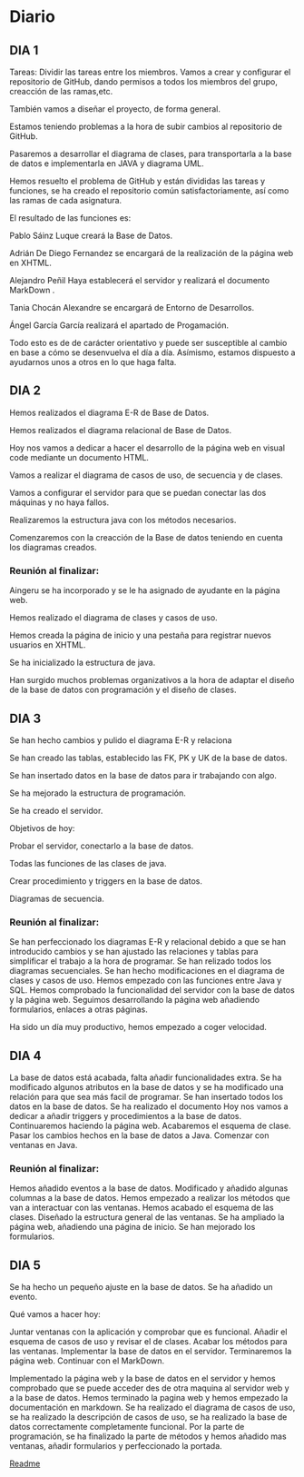 # Diario

## DIA 1

Tareas: Dividir las tareas entre los miembros. Vamos a crear y configurar el repositorio de GitHub, dando permisos a todos los miembros del grupo, creacción de las ramas,etc.

También vamos a diseñar el proyecto, de forma general.

Estamos teniendo problemas a la hora de subir cambios al repositorio de GitHub.

Pasaremos a desarrollar el diagrama de clases, para transportarla a la base de datos e implementarla en JAVA y diagrama UML.

Hemos resuelto el problema de GitHub y están divididas las tareas y funciones, se ha creado el repositorio común satisfactoriamente, así como las ramas de cada asignatura.

El resultado de las funciones es:

Pablo Sáinz Luque creará la Base de Datos.

Adrián De Diego Fernandez se encargará de la realización de la página web en XHTML.

Alejandro Peñil Haya establecerá el servidor y realizará el documento MarkDown .

Tania Chocán Alexandre se encargará de Entorno de Desarrollos.

Ángel García García realizará el apartado de Progamación.

Todo esto es de de carácter orientativo y puede ser susceptible al cambio en base a cómo se desenvuelva el día a día. Asímismo, estamos dispuesto a ayudarnos unos a otros en lo que haga falta.

## DIA 2

Hemos realizados el diagrama E-R de Base de Datos.

Hemos realizados el diagrama relacional de Base de Datos.

Hoy nos vamos a dedicar a hacer el desarrollo de la página web en visual code mediante un documento HTML.

Vamos a realizar el diagrama de casos de uso, de secuencia y de clases.

Vamos a configurar el servidor para que se puedan conectar las dos máquinas y no haya fallos.

Realizaremos la estructura java con los métodos necesarios.

Comenzaremos con la creacción de la Base de datos teniendo en cuenta los diagramas creados.

### Reunión al finalizar:

Aingeru se ha incorporado y se le ha asignado de ayudante en la página web.

Hemos realizado el diagrama de clases y casos de uso.

Hemos creada la página de inicio y una pestaña para registrar nuevos usuarios en XHTML.

Se ha inicializado la estructura de java.

Han surgido muchos problemas organizativos a la hora de adaptar el diseño de la base de datos con programación y el diseño de clases.

## DIA 3

Se han hecho cambios y pulido el diagrama E-R y relaciona

Se han creado las tablas, establecido las FK, PK y UK de la base de datos.

Se han insertado datos en la base de datos para ir trabajando con algo.

Se ha mejorado la estructura de programación.

Se ha creado el servidor.

Objetivos de hoy:

Probar el servidor, conectarlo a la base de datos.

Todas las funciones de las clases de java.

Crear procedimiento y triggers en la base de datos.

Diagramas de secuencia.

### Reunión al finalizar:

Se han perfeccionado los diagramas E-R y relacional debido a que se han introducido cambios y se han ajustado las relaciones y tablas para simplificar el trabajo a la hora de programar. Se han relizado todos los diagramas secuenciales. Se han hecho modificaciones en el diagrama de clases y casos de uso. Hemos empezado con las funciones entre Java y SQL. Hemos comprobado la funcionalidad del servidor con la base de datos y la página web. Seguimos desarrollando la página web añadiendo formularios, enlaces a otras páginas.

Ha sido un día muy productivo, hemos empezado a coger velocidad.

## DIA 4

La base de datos está acabada, falta añadir funcionalidades extra. Se ha modificado algunos atributos en la base de datos y se ha modificado una relación para que sea más facil de programar. Se han insertado todos los datos en la base de datos. Se ha realizado el documento Hoy nos vamos a dedicar a añadir triggers y procedimientos a la base de datos. Continuaremos haciendo la página web. Acabaremos el esquema de clase. Pasar los cambios hechos en la base de datos a Java. Comenzar con ventanas en Java.

### Reunión al finalizar:

Hemos añadido eventos a la base de datos. Modificado y añadido algunas columnas a la base de datos. Hemos empezado a realizar los métodos que van a interactuar con las ventanas. Hemos acabado el esquema de las clases. Diseñado la estructura general de las ventanas. Se ha ampliado la página web, añadiendo una página de inicio. Se han mejorado los formularios.


## DIA 5

Se ha hecho un pequeño ajuste en la base de datos.
Se ha añadido un evento.

Qué vamos a hacer hoy:

Juntar ventanas con la aplicación y comprobar que es funcional.
Añadir el esquema de casos de uso y revisar el de clases.
Acabar los métodos para las ventanas.
Implementar la base de datos en el servidor.
Terminaremos la página web.
Continuar con el MarkDown.

Implementado la página web y la base de datos en el servidor y hemos comprobado que se puede acceder des de otra maquina al servidor web y a la base de datos. Hemos terminado la pagina web y hemos empezado la documentación en markdown.
Se ha realizado el diagrama de casos de uso, se ha realizado la descripción de casos de uso, se ha realizado la base de datos correctamente completamente funcional.
Por la parte de programación, se ha finalizado la parte de métodos y hemos añadido mas ventanas, añadir formularios y perfeccionado la portada.


[Readme](README.md)

